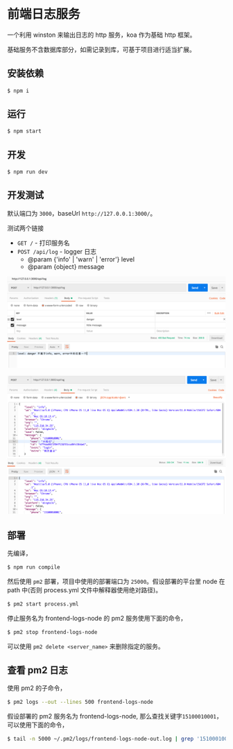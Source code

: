 # 前端日志服务

一个利用 winston 来输出日志的 http 服务，koa 作为基础 http 框架。

基础服务不含数据库部分，如需记录到库，可基于项目进行适当扩展。

## 安装依赖

```bash
$ npm i
```

## 运行

```bash
$ npm start
```

## 开发

```bash
$ npm run dev
```

## 开发测试

默认端口为 `3000`，baseUrl `http://127.0.0.1:3000/`。

测试两个链接

- `GET /` - 打印服务名
- `POST /api/log` - logger 日志
  - @param {'info' | 'warn' | 'error'} level
  - @param {object} message

![postman test api page](./docs/images/2019-08-23-16-08-44.png)

![postman test raw data](./docs/images/2019-08-23-16-17-11.png)

## 部署

先编译，

```bash
$ npm run compile
```

然后使用 `pm2` 部署，项目中使用的部署端口为 `25000`。假设部署的平台里 node 在 path 中(否则 process.yml 文件中解释器使用绝对路径)。

```bash
$ pm2 start process.yml
```

停止服务名为 frontend-logs-node 的 pm2 服务使用下面的命令，

```bash
$ pm2 stop frontend-logs-node
```

可以使用 `pm2 delete <server_name>` 来删除指定的服务。

## 查看 pm2 日志

使用 pm2 的子命令，

```bash
$ pm2 logs --out --lines 500 frontend-logs-node
```

假设部署的 pm2 服务名为 frontend-logs-node, 那么查找关键字`15100010001`，可以使用下面的命令，

```bash
$ tail -n 5000 ~/.pm2/logs/frontend-logs-node-out.log | grep '15100010001' -A 5 -B 8
```
